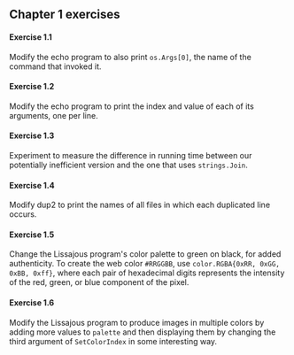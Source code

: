 ## Chapter 1 exercises

#### Exercise 1.1
Modify the echo program to also print `os.Args[0]`, the name of the command that invoked it.

#### Exercise 1.2
Modify the echo program to print the index and value of each of its arguments, one per line.

#### Exercise 1.3
Experiment to measure the difference in running time between our potentially inefficient version and the one that uses `strings.Join`.

#### Exercise 1.4
Modify dup2 to print the names of all files in which each duplicated line occurs.

#### Exercise 1.5
Change the Lissajous program's color palette to green on black, for added authenticity. To create the web color `#RRGGBB`, use `color.RGBA{0xRR, 0xGG, 0xBB, 0xff}`, where each pair of hexadecimal digits represents the intensity of the red, green, or blue component of the pixel.

#### Exercise 1.6
Modify the Lissajous program to produce images in multiple colors by adding more values to `palette` and then displaying them by changing the third argument of `SetColorIndex` in some interesting way.
